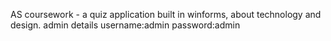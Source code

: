 AS coursework - a quiz application built in winforms, about technology and design. admin details username:admin password:admin

